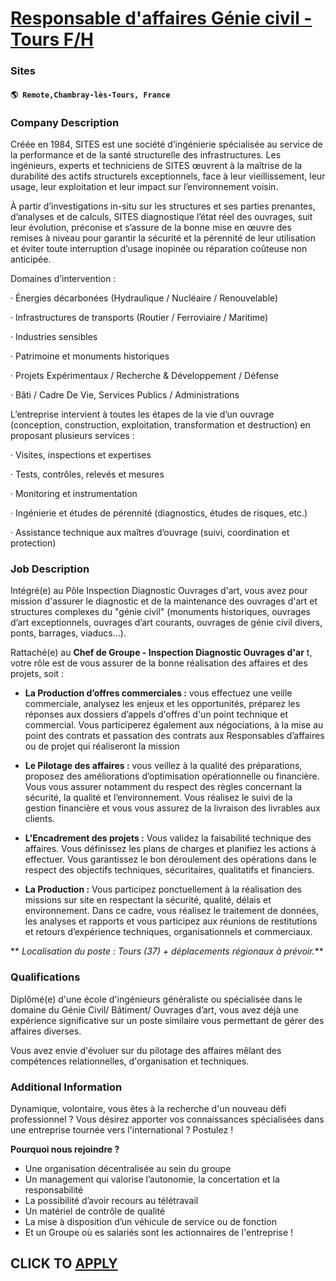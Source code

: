 # [Responsable d'affaires Génie civil - Tours F/H](https://www.remotewlb.com/apply/responsable-d-affaires-genie-civil-tours-f-h-110367)  
### Sites  
#### `🌎 Remote,Chambray-lès-Tours, France`  

### **Company Description**

Créée en 1984, SITES est une société d’ingénierie spécialisée au service de la performance et de la santé structurelle des infrastructures. Les ingénieurs, experts et techniciens de SITES œuvrent à la maîtrise de la durabilité des actifs structurels exceptionnels, face à leur vieillissement, leur usage, leur exploitation et leur impact sur l’environnement voisin.

À partir d’investigations in-situ sur les structures et ses parties prenantes, d’analyses et de calculs, SITES diagnostique l’état réel des ouvrages, suit leur évolution, préconise et s’assure de la bonne mise en œuvre des remises à niveau pour garantir la sécurité et la pérennité de leur utilisation et éviter toute interruption d’usage inopinée ou réparation coûteuse non anticipée.

Domaines d’intervention :

· Énergies décarbonées (Hydraulique / Nucléaire / Renouvelable)

· Infrastructures de transports (Routier / Ferroviaire / Maritime)

· Industries sensibles

· Patrimoine et monuments historiques

· Projets Expérimentaux / Recherche & Développement / Défense

· Bâti / Cadre De Vie, Services Publics / Administrations

L’entreprise intervient à toutes les étapes de la vie d’un ouvrage (conception, construction, exploitation, transformation et destruction) en proposant plusieurs services :

· Visites, inspections et expertises

· Tests, contrôles, relevés et mesures

· Monitoring et instrumentation

· Ingénierie et études de pérennité (diagnostics, études de risques, etc.)

· Assistance technique aux maîtres d’ouvrage (suivi, coordination et protection)

###  **Job Description**

Intégré(e) au Pôle Inspection Diagnostic Ouvrages d'art, vous avez pour mission d'assurer le diagnostic et de la maintenance des ouvrages d'art et structures complexes du "génie civil" (monuments historiques, ouvrages d’art exceptionnels, ouvrages d’art courants, ouvrages de génie civil divers, ponts, barrages, viaducs…).

Rattaché(e) au **Chef de Groupe - Inspection Diagnostic Ouvrages d'ar** t, votre rôle est de vous assurer de la bonne réalisation des affaires et des projets, soit :

  *  **La Production d’offres commerciales :** vous effectuez une veille commerciale, analysez les enjeux et les opportunités, préparez les réponses aux dossiers d’appels d'offres d'un point technique et commercial. Vous participerez également aux négociations, à la mise au point des contrats et passation des contrats aux Responsables d’affaires ou de projet qui réaliseront la mission

  *  **Le Pilotage des affaires :** vous veillez à la qualité des préparations, proposez des améliorations d’optimisation opérationnelle ou financière. Vous vous assurer notamment du respect des règles concernant la sécurité, la qualité et l’environnement. Vous réalisez le suivi de la gestion financière et vous vous assurez de la livraison des livrables aux clients.

  *  **L'Encadrement des projets :** Vous validez la faisabilité technique des affaires. Vous définissez les plans de charges et planifiez les actions à effectuer. Vous garantissez le bon déroulement des opérations dans le respect des objectifs techniques, sécuritaires, qualitatifs et financiers.

  *  **La Production :** Vous participez ponctuellement à la réalisation des missions sur site en respectant la sécurité, qualité, délais et environnement. Dans ce cadre, vous réalisez le traitement de données, les analyses et rapports et vous participez aux réunions de restitutions et retours d’expérience techniques, organisationnels et commerciaux.

 ** _Localisation du poste : Tours (37) + déplacements régionaux à prévoir._**

###  **Qualifications**

Diplômé(e) d'une école d'ingénieurs généraliste ou spécialisée dans le domaine du Génie Civil/ Bâtiment/ Ouvrages d’art, vous avez déjà une expérience significative sur un poste similaire vous permettant de gérer des affaires diverses.

Vous avez envie d'évoluer sur du pilotage des affaires mêlant des compétences relationnelles, d'organisation et techniques.

###  **Additional Information**

Dynamique, volontaire, vous êtes à la recherche d'un nouveau défi professionnel ? Vous désirez apporter vos connaissances spécialisées dans une entreprise tournée vers l'international ? Postulez !

 **Pourquoi nous rejoindre ?**

  * Une organisation décentralisée au sein du groupe
  * Un management qui valorise l’autonomie, la concertation et la responsabilité
  * La possibilité d’avoir recours au télétravail
  * Un matériel de contrôle de qualité
  * La mise à disposition d’un véhicule de service ou de fonction
  * Et un Groupe où es salariés sont les actionnaires de l'entreprise !

  
## CLICK TO [APPLY](https://www.remotewlb.com/apply/responsable-d-affaires-genie-civil-tours-f-h-110367)

